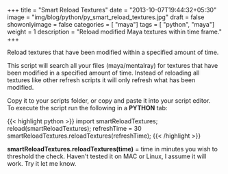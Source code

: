 +++
title = "Smart Reload Textures"
date = "2013-10-07T19:44:32+05:30"
image = "img/blog/python/py_smart_reload_textures.jpg"
draft = false
showonlyimage = false
categories = [ "maya"]
tags = [ "python", "maya"]
weight = 1
description = "Reload modified Maya textures within time frame."
+++

Reload textures that have been modified within a specified amount of time.
<!--more-->

This script will search all your files (maya/mentalray) for textures that have been modified in a specified amount of time.
Instead of reloading all textures like other refresh scripts it will only refresh what has been modified. 

Copy it to your scripts folder, or copy and paste it into your script editor.  
To execute the script run the following in a **PYTHON** tab:

{{< highlight python >}}
import smartReloadTextures;  
reload(smartReloadTextures);
refreshTime = 30
smartReloadTextures.reloadTextures(refreshTime);
{{< /highlight >}}



**smartReloadTextures.reloadTextures(time)** = time in minutes you wish to threshold the check.
Haven't tested it on MAC or Linux, I assume it will work. Try it let me know.